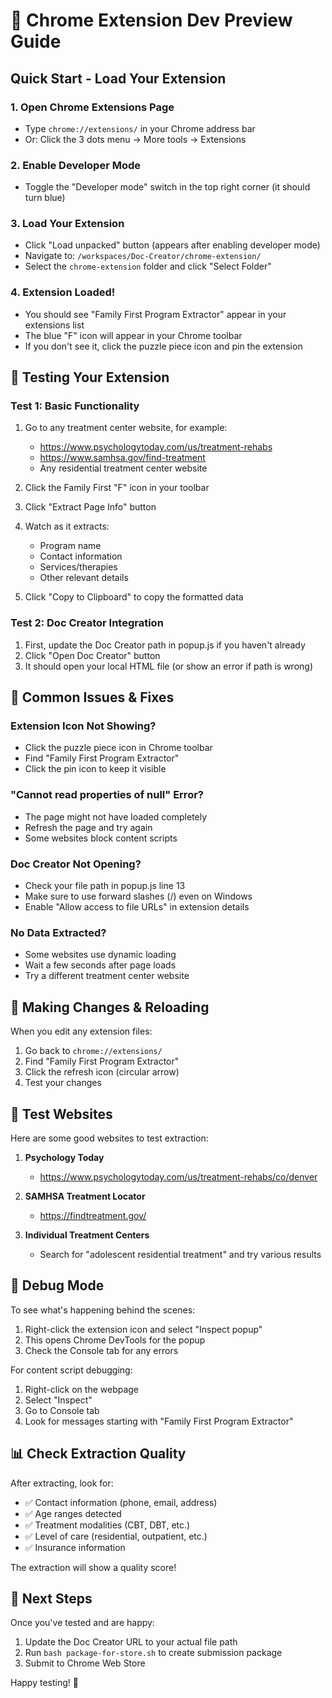# 🧪 Chrome Extension Dev Preview Guide

## Quick Start - Load Your Extension

### 1. Open Chrome Extensions Page
- Type `chrome://extensions/` in your Chrome address bar
- Or: Click the 3 dots menu → More tools → Extensions

### 2. Enable Developer Mode
- Toggle the "Developer mode" switch in the top right corner (it should turn blue)

### 3. Load Your Extension
- Click "Load unpacked" button (appears after enabling developer mode)
- Navigate to: `/workspaces/Doc-Creator/chrome-extension/`
- Select the `chrome-extension` folder and click "Select Folder"

### 4. Extension Loaded!
- You should see "Family First Program Extractor" appear in your extensions list
- The blue "F" icon will appear in your Chrome toolbar
- If you don't see it, click the puzzle piece icon and pin the extension

## 🧪 Testing Your Extension

### Test 1: Basic Functionality
1. Go to any treatment center website, for example:
   - https://www.psychologytoday.com/us/treatment-rehabs
   - https://www.samhsa.gov/find-treatment
   - Any residential treatment center website

2. Click the Family First "F" icon in your toolbar

3. Click "Extract Page Info" button

4. Watch as it extracts:
   - Program name
   - Contact information
   - Services/therapies
   - Other relevant details

5. Click "Copy to Clipboard" to copy the formatted data

### Test 2: Doc Creator Integration
1. First, update the Doc Creator path in popup.js if you haven't already
2. Click "Open Doc Creator" button
3. It should open your local HTML file (or show an error if path is wrong)

## 🔧 Common Issues & Fixes

### Extension Icon Not Showing?
- Click the puzzle piece icon in Chrome toolbar
- Find "Family First Program Extractor"
- Click the pin icon to keep it visible

### "Cannot read properties of null" Error?
- The page might not have loaded completely
- Refresh the page and try again
- Some websites block content scripts

### Doc Creator Not Opening?
- Check your file path in popup.js line 13
- Make sure to use forward slashes (/) even on Windows
- Enable "Allow access to file URLs" in extension details

### No Data Extracted?
- Some websites use dynamic loading
- Wait a few seconds after page loads
- Try a different treatment center website

## 📝 Making Changes & Reloading

When you edit any extension files:

1. Go back to `chrome://extensions/`
2. Find "Family First Program Extractor"
3. Click the refresh icon (circular arrow)
4. Test your changes

## 🧪 Test Websites

Here are some good websites to test extraction:

1. **Psychology Today**
   - https://www.psychologytoday.com/us/treatment-rehabs/co/denver

2. **SAMHSA Treatment Locator**
   - https://findtreatment.gov/

3. **Individual Treatment Centers**
   - Search for "adolescent residential treatment" and try various results

## 🐛 Debug Mode

To see what's happening behind the scenes:

1. Right-click the extension icon and select "Inspect popup"
2. This opens Chrome DevTools for the popup
3. Check the Console tab for any errors

For content script debugging:
1. Right-click on the webpage
2. Select "Inspect"
3. Go to Console tab
4. Look for messages starting with "Family First Program Extractor"

## 📊 Check Extraction Quality

After extracting, look for:
- ✅ Contact information (phone, email, address)
- ✅ Age ranges detected
- ✅ Treatment modalities (CBT, DBT, etc.)
- ✅ Level of care (residential, outpatient, etc.)
- ✅ Insurance information

The extraction will show a quality score!

## 🎯 Next Steps

Once you've tested and are happy:
1. Update the Doc Creator URL to your actual file path
2. Run `bash package-for-store.sh` to create submission package
3. Submit to Chrome Web Store

Happy testing! 🚀